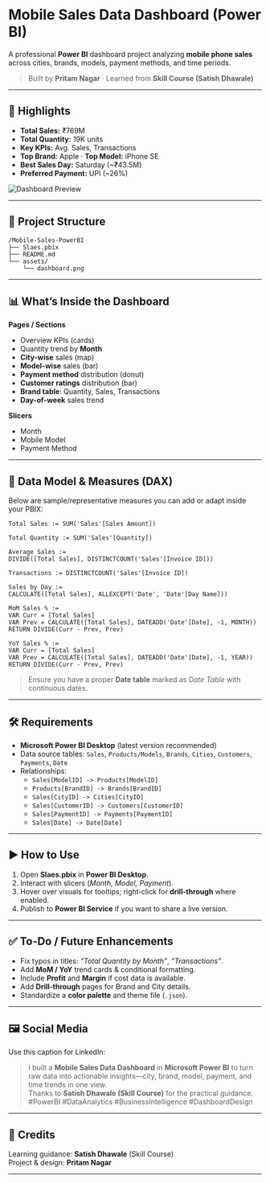 # Mobile Sales Data Dashboard (Power BI)

A professional **Power BI** dashboard project analyzing **mobile phone sales** across cities, brands, models, payment methods, and time periods.

> Built by **Pritam Nagar** · Learned from **Skill Course (Satish Dhawale)**

---

## 🚀 Highlights

- **Total Sales:** ₹769M  
- **Total Quantity:** 19K units  
- **Key KPIs:** Avg. Sales, Transactions  
- **Top Brand:** Apple · **Top Model:** iPhone SE  
- **Best Sales Day:** Saturday (~₹43.5M)  
- **Preferred Payment:** UPI (~26%)

![Dashboard Preview](./assets/dashboard.png)

---

## 📁 Project Structure

```
/Mobile-Sales-PowerBI
├── Slaes.pbix
├── README.md
└── assets/
    └── dashboard.png  
```


---

## 📊 What’s Inside the Dashboard

**Pages / Sections**
- Overview KPIs (cards)
- Quantity trend by **Month**
- **City-wise** sales (map)
- **Model-wise** sales (bar)
- **Payment method** distribution (donut)
- **Customer ratings** distribution (bar)
- **Brand table**: Quantity, Sales, Transactions
- **Day-of-week** sales trend

**Slicers**
- Month
- Mobile Model
- Payment Method

---

## 🧠 Data Model & Measures (DAX)

Below are sample/representative measures you can add or adapt inside your PBIX:

```DAX
Total Sales := SUM('Sales'[Sales Amount])

Total Quantity := SUM('Sales'[Quantity])

Average Sales := 
DIVIDE([Total Sales], DISTINCTCOUNT('Sales'[Invoice ID]))

Transactions := DISTINCTCOUNT('Sales'[Invoice ID])

Sales by Day := 
CALCULATE([Total Sales], ALLEXCEPT('Date', 'Date'[Day Name]))

MoM Sales % := 
VAR Curr = [Total Sales]
VAR Prev = CALCULATE([Total Sales], DATEADD('Date'[Date], -1, MONTH))
RETURN DIVIDE(Curr - Prev, Prev)

YoY Sales % := 
VAR Curr = [Total Sales]
VAR Prev = CALCULATE([Total Sales], DATEADD('Date'[Date], -1, YEAR))
RETURN DIVIDE(Curr - Prev, Prev)
```

> Ensure you have a proper **Date table** marked as *Date Table* with continuous dates.

---

## 🛠️ Requirements

- **Microsoft Power BI Desktop** (latest version recommended)
- Data source tables: `Sales`, `Products/Models`, `Brands`, `Cities`, `Customers`, `Payments`, `Date`
- Relationships:  
  - `Sales[ModelID] -> Products[ModelID]`  
  - `Products[BrandID] -> Brands[BrandID]`  
  - `Sales[CityID] -> Cities[CityID]`  
  - `Sales[CustomerID] -> Customers[CustomerID]`  
  - `Sales[PaymentID] -> Payments[PaymentID]`  
  - `Sales[Date] -> Date[Date]`

---

## ▶️ How to Use

1. Open **Slaes.pbix** in **Power BI Desktop**.  
2. Interact with slicers (*Month, Model, Payment*).  
3. Hover over visuals for tooltips; right‑click for **drill‑through** where enabled.  
4. Publish to **Power BI Service** if you want to share a live version.

---

## ✅ To-Do / Future Enhancements

- Fix typos in titles: *“Total Quantity by Month”*, *“Transactions”*.  
- Add **MoM / YoY** trend cards & conditional formatting.  
- Include **Profit** and **Margin** if cost data is available.  
- Add **Drill-through** pages for Brand and City details.  
- Standardize a **color palette** and theme file (`.json`).

---

## 🖼️ Social Media

Use this caption for LinkedIn:

> I built a **Mobile Sales Data Dashboard** in **Microsoft Power BI** to turn raw data into actionable insights—city, brand, model, payment, and time trends in one view.  
> Thanks to **Satish Dhawale (Skill Course)** for the practical guidance.  
> #PowerBI #DataAnalytics #BusinessIntelligence #DashboardDesign

---

## 🙏 Credits

Learning guidance: **Satish Dhawale** (Skill Course)  
Project & design: **Pritam Nagar**

---

